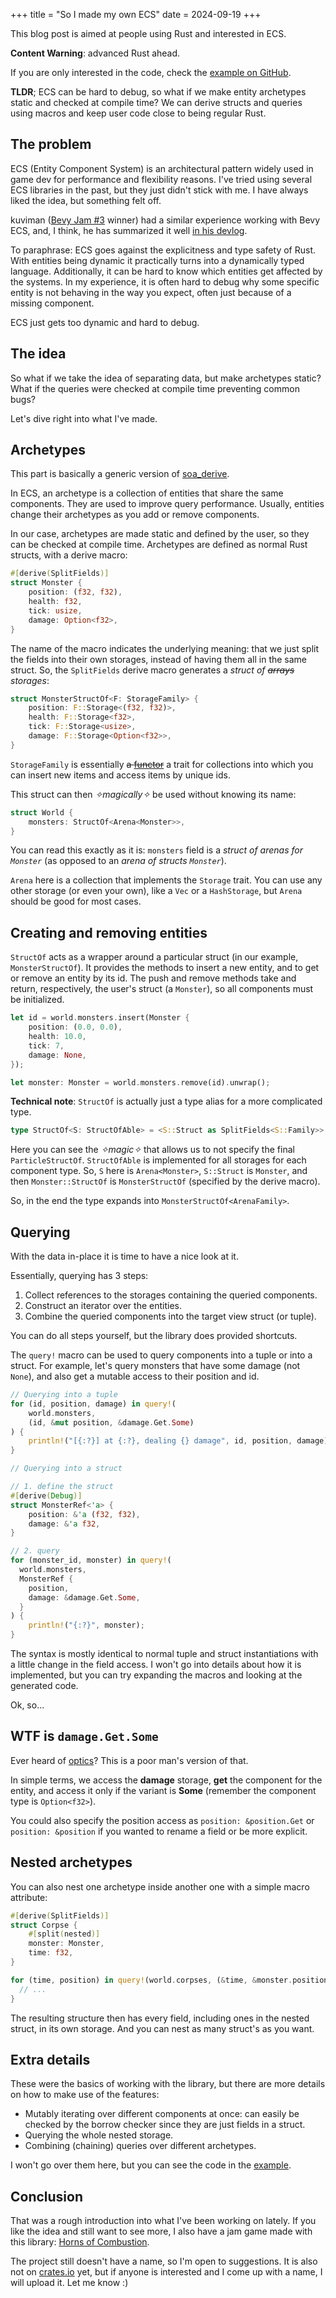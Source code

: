 +++
title = "So I made my own ECS"
date = 2024-09-19
+++

This blog post is aimed at people using Rust and interested in ECS.

**Content Warning**: advanced Rust ahead.

If you are only interested in the code, check the [example on GitHub](https://github.com/geng-engine/ecs/blob/main/examples/full.rs).

**TLDR**; ECS can be hard to debug, so what if we make entity archetypes static and checked at compile time? We can derive structs and queries using macros and keep user code close to being regular Rust.

## The problem

ECS (Entity Component System) is an architectural pattern widely used in game dev for performance and flexibility reasons. I've tried using several ECS libraries in the past, but they just didn't stick with me. I have always liked the idea, but something felt off.

kuviman ([Bevy Jam #3](https://itch.io/jam/bevy-jam-3) winner) had a similar experience working with Bevy ECS, and, I think, he has summarized it well [in his devlog](https://kuviman.itch.io/linksider/devlog/520806/i-tried-bevy-for-the-first-time-for-a-game-jam).

To paraphrase: ECS goes against the explicitness and type safety of Rust. With entities being dynamic it practically turns into a dynamically typed language. Additionally, it can be hard to know which entities get affected by the systems. In my experience, it is often hard to debug why some specific entity is not behaving in the way you expect, often just because of a missing component.

ECS just gets too dynamic and hard to debug.

## The idea

So what if we take the idea of separating data, but make archetypes static? What if the queries were checked at compile time preventing common bugs?

Let's dive right into what I've made.

## Archetypes

This part is basically a generic version of [soa_derive](https://docs.rs/soa_derive/0.13.0/soa_derive/).

In ECS, an archetype is a collection of entities that share the same components. They are used to improve query performance. Usually, entities change their archetypes as you add or remove components.

In our case, archetypes are made static and defined by the user, so they can be checked at compile time.
Archetypes are defined as normal Rust structs, with a derive macro:
```rust
#[derive(SplitFields)]
struct Monster {
    position: (f32, f32),
    health: f32,
    tick: usize,
    damage: Option<f32>,
}
```

The name of the macro indicates the underlying meaning: that we just split the fields into their own storages, instead of having them all in the same struct.
So, the `SplitFields` derive macro generates a *struct of ~~arrays~~ storages*:
```rust
struct MonsterStructOf<F: StorageFamily> {
    position: F::Storage<(f32, f32)>,
    health: F::Storage<f32>,
    tick: F::Storage<usize>,
    damage: F::Storage<Option<f32>>,
}
```

`StorageFamily` is essentially ~~a [functor](https://wiki.haskell.org/Functor)~~ a trait for collections into which you can insert new items and access items by unique ids.

This struct can then *✧magically✧* be used without knowing its name:
```rust
struct World {
    monsters: StructOf<Arena<Monster>>,
}
```

You can read this exactly as it is: `monsters` field is a *struct of arenas for `Monster`* (as opposed to an *arena of structs `Monster`*).

`Arena` here is a collection that implements the `Storage` trait. You can use any other storage (or even your own), like a `Vec` or a `HashStorage`, but `Arena` should be good for most cases.

## Creating and removing entities

`StructOf` acts as a wrapper around a particular struct (in our example, `MonsterStructOf`). It provides the methods to insert a new entity, and to get or remove an entity by its id. The push and remove methods take and return, respectively, the user's struct (a `Monster`), so all components must be initialized.
```rust
let id = world.monsters.insert(Monster {
    position: (0.0, 0.0),
    health: 10.0,
    tick: 7,
    damage: None,
});

let monster: Monster = world.monsters.remove(id).unwrap();
```

**Technical note**: `StructOf` is actually just a type alias for a more complicated type.
```rust
type StructOf<S: StructOfAble> = <S::Struct as SplitFields<S::Family>>::StructOf;
```

Here you can see the *✧magic✧* that allows us to not specify the final `ParticleStructOf`. `StructOfAble` is implemented for all storages for each component type. So, `S` here is `Arena<Monster>`, `S::Struct` is `Monster`, and then `Monster::StructOf` is `MonsterStructOf` (specified by the derive macro).

So, in the end the type expands into `MonsterStructOf<ArenaFamily>`.

## Querying

With the data in-place it is time to have a nice look at it.

Essentially, querying has 3 steps:
  1. Collect references to the storages containing the queried components.
  2. Construct an iterator over the entities.
  3. Combine the queried components into the target view struct (or tuple).

You can do all steps yourself, but the library does provided shortcuts.

The `query!` macro can be used to query components into a tuple or into a struct.
For example, let's query monsters that have some damage (not `None`), and also get a mutable access to their position and id.
```rust
// Querying into a tuple
for (id, position, damage) in query!(
    world.monsters,
    (id, &mut position, &damage.Get.Some)
) {
    println!("[{:?}] at {:?}, dealing {} damage", id, position, damage);
}

// Querying into a struct

// 1. define the struct
#[derive(Debug)]
struct MonsterRef<'a> {
    position: &'a (f32, f32),
    damage: &'a f32,
}

// 2. query
for (monster_id, monster) in query!(
  world.monsters,
  MonsterRef {
    position,
    damage: &damage.Get.Some,
  }
) {
    println!("{:?}", monster);
}
```

The syntax is mostly identical to normal tuple and struct instantiations with a little change in the field access. I won't go into details about how it is implemented, but you can try expanding the macros and looking at the generated code.

Ok, so...

## WTF is `damage.Get.Some`

Ever heard of [optics](https://www.schoolofhaskell.com/school/to-infinity-and-beyond/pick-of-the-week/a-little-lens-starter-tutorial)? This is a poor man's version of that.

In simple terms, we access the **damage** storage, **get** the component for the entity, and access it only if the variant is **Some** (remember the component type is `Option<f32>`).

You could also specify the position access as `position: &position.Get` or `position: &position` if you wanted to rename a field or be more explicit.

## Nested archetypes

You can also nest one archetype inside another one with a simple macro attribute:
```rust
#[derive(SplitFields)]
struct Corpse {
    #[split(nested)]
    monster: Monster,
    time: f32,
}

for (time, position) in query!(world.corpses, (&time, &monster.position)) {
  // ...
}
```

The resulting structure then has every field, including ones in the nested struct, in its own storage. And you can nest as many struct's as you want.

## Extra details

These were the basics of working with the library, but there are more details on how to make use of the features:
- Mutably iterating over different components at once: can easily be checked by the borrow checker since they are just fields in a struct.
- Querying the whole nested storage.
- Combining (chaining) queries over different archetypes.

I won't go over them here, but you can see the code in the [example](https://github.com/geng-engine/ecs/blob/main/examples/full.rs).

## Conclusion

That was a rough introduction into what I've been working on lately. If you like the idea and still want to see more, I also have a jam game made with this library: [Horns of Combustion](https://github.com/Nertsal/horns-of-combustion/tree/dev).

The project still doesn't have a name, so I'm open to suggestions. It is also not on [crates.io](https://crates.io/) yet, but if anyone is interested and I come up with a name, I will upload it. Let me know :)

